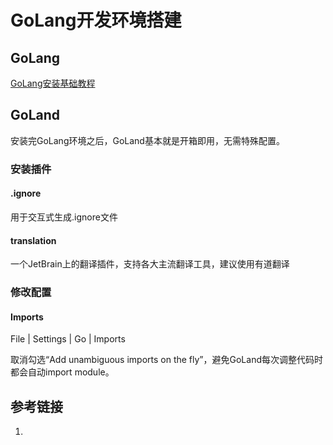 # GoLang开发环境搭建


## GoLang

[GoLang安装基础教程](work/note/programming-language/Go/GoLang安装基础教程.md)

## GoLand

安装完GoLang环境之后，GoLand基本就是开箱即用，无需特殊配置。

### 安装插件

#### .ignore

用于交互式生成.ignore文件

#### translation

一个JetBrain上的翻译插件，支持各大主流翻译工具，建议使用有道翻译


### 修改配置

#### Imports

File | Settings | Go | Imports

取消勾选“Add unambiguous imports on the fly”，避免GoLand每次调整代码时都会自动import module。


## 参考链接
1. 